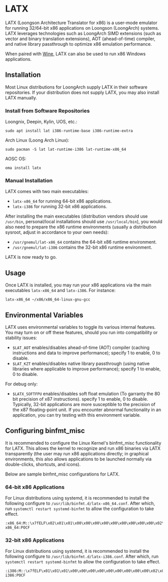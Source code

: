 LATX
===

LATX (Loongson Architecture Translator for x86) is a user-mode emulator for running 32/64-bit x86 applications on Loongson (LoongArch) systems. LATX leverages technologies such as LoongArch SIMD extensions (such as vector and binary translation extensions), AOT (ahead-of-time) compiler, and native library passthrough to optimize x86 emulation performance.

When paired with [Wine](https://winehq.org), LATX can also be used to run x86 Windows applications.

Installation
---

Most Linux distributions for LoongArch supply LATX in their software repositories. If your distribution does not supply LATX, you may also install LATX manually.

### Install from Software Repositories

Loongnix, Deepin, Kylin, UOS, etc.:

```
sudo apt install lat i386-runtime-base i386-runtime-extra
```

Arch Linux (Loong Arch Linux):

```
sudo pacman -S lat lat-runtime-i386 lat-runtime-x86_64
```

AOSC OS:

```
oma install latx
```

### Manual Installation

LATX comes with two main executables:

- `latx-x86_64` for running 64-bit x86 applications.
- `latx-i386` for running 32-bit x86 applications.

After installing the main executables (distribution vendors should use `/usr/bin`, personal/local installations should use `/usr/local/bin`), you would also need to prepare the x86 runtime environments (usually a distribution sysroot, adjust in accordance to your own needs):

- `/usr/gnemul/lat-x86_64` contains the 64-bit x86 runtime environment.
- `/usr/gnemul/lat-i386` contains the 32-bit x86 runtime environment.

LATX is now ready to go.

Usage
---

Once LATX is installed, you may run your x86 applications via the main executables `latx-x86_64` and `latx-i386`. For instance:

```
latx-x86_64 ~/x86/x86_64-linux-gnu-gcc
```

Environmental Variables
---

LATX uses environmental variables to toggle its various internal features. You may turn on or off these features, should you run into compatibility or stability issues:

- `$LAT_AOT` enables/disables ahead-of-time (AOT) compiler (caching instructions and data to improve performance); specify 1 to enable, 0 to disable.
- `$LAT_KZT` enables/disables native library passthrough (using native libraries where applicable to improve performance); specify 1 to enable, 0 to disable.

For debug only:
- `$LATX_SOFTFPU` enables/disables soft float emulation (To garranty the 80 bit precision of x87 instructions). specify 1 to enable, 0 to disable.
Typically, 32-bit applications are more susceptible to the precision of the x87 floating-point unit. If you encounter abnormal functionality in an application, you can try testing with this environment variable.

Configuring binfmt_misc
---

It is recommended to configure the Linux Kernel's binfmt_misc functionality for LATX. This allows the kernel to recognize and run x86 binaries via LATX transparently (the user may run x86 applications directly; in graphical environments, this also allows applications to be launched normally via double-clicks, shortcuts, and icons).

Below are sample binfmt_misc configurations for LATX.

### 64-bit x86 Applications

For Linux distributions using systemd, it is recommended to install the following configure to `/usr/lib/binfmt.d/latx-x86_64.conf`. After which, run `systemctl restart systemd-binfmt` to allow the configuration to take effect.

```
:x86_64:M::\x7fELF\x02\x01\x01\x00\x00\x00\x00\x00\x00\x00\x00\x00\x02\x00\x3e\x00:\xff\xff\xff\xff\xff\xfe\xfe\x00\xff\xff\xff\xff\xff\xff\xff\xff\xfe\xff\xff\xff:/usr/bin/latx-x86_64:POCF
```

### 32-bit x86 Applications

For Linux distributions using systemd, it is recommended to install the following configure to `/usr/lib/binfmt.d/latx-i386.conf`. After which, run `systemctl restart systemd-binfmt` to allow the configuration to take effect.

```
:i386:M::\x7fELF\x01\x01\x01\x00\x00\x00\x00\x00\x00\x00\x00\x00\x02\x00\x03\x00:\xff\xff\xff\xff\xff\xfe\xfe\x00\xff\xff\xff\xff\xff\xff\xff\xff\xfe\xff\xff\xff:/usr/bin/latx-i386:POCF
```
